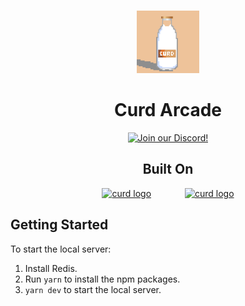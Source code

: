 <p align="center">
    <br />
    <a href="https://curdinc.com"><img src="./public/android-chrome-192x192.png" width="100" alt="curd logo"/></a>
    <br />
</p>
<h1 align="center">Curd Arcade</h1>
<p align="center">
    <a href="https://discord.gg/qTP3czz9pE"><img alt="Join our Discord!" src="https://img.shields.io/discord/928878942675423254.svg?color=7289da&label=discord&logo=discord&style=flat"/></a>
</p>

  <h2 align="center">Built On</h2>
<p align="center">
    <a href="https://paper.xyz" style="margin-right: 50px;" ><img src="https://paper.xyz/icons/paper-logo-icon.svg" width="45" alt="curd logo" /></a>
    <a href="https://thirdweb.com/"><img src="https://thirdweb.com/_next/image?url=%2F_next%2Fstatic%2Fmedia%2Fwhite-logo.52a1f32a.png&w=3840&q=90" width="100" alt="curd logo"/></a>
</p>

## Getting Started

To start the local server:

1. Install Redis.
2. Run `yarn` to install the npm packages.
3. `yarn dev` to start the local server.

